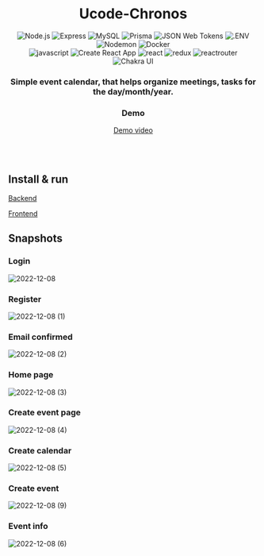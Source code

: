 <head>
    <div align="center">
        <h1 align="center">Ucode-Chronos</h2>
    </div>
</head>

<div align="center">
  <img alt="Node.js" src="https://img.shields.io/badge/-Node.js-339933.svg?style=for-the-badge&logo=node.js&logoColor=white" />
  <img alt="Express" src="https://img.shields.io/badge/-Express-000000.svg?style=for-the-badge&logo=express&logoColor=white" />
  <img alt="MySQL" src="https://img.shields.io/badge/-MySQL-4479A1.svg?style=for-the-badge&logo=mysql&logoColor=white" />
  <img alt="Prisma" src="https://img.shields.io/badge/-Prisma-2D3748.svg?style=for-the-badge&logo=prisma&logoColor=white" />
  <img alt="JSON Web Tokens" src="https://img.shields.io/badge/-JWT-000000.svg?style=for-the-badge&logo=JSONWebTokens&logoColor=white" />
  <img alt=".ENV" src="https://img.shields.io/badge/-.ENV-ECD53F.svg?style=for-the-badge&logo=.ENV&logoColor=black" />
  <img alt="Nodemon" src="https://img.shields.io/badge/-Nodemon-76D04B.svg?style=for-the-badge&logo=nodemon&logoColor=white" />
  <img alt="Docker" src="https://img.shields.io/badge/-Docker-2496ED.svg?style=for-the-badge&logo=docker&logoColor=white" />
  <br> 
  <img alt="javascript" src="https://img.shields.io/badge/-JavaScript-F7DF1E.svg?style=for-the-badge&logo=javaScript&logoColor=black" />
  <img alt="Create React App" src="https://img.shields.io/badge/-Create%20React%20App-09D3AC.svg?style=for-the-badge&logo=CreateReactApp&logoColor=white" />
  <img alt="react" src="https://img.shields.io/badge/-React-61DAFB.svg?style=for-the-badge&logo=react&logoColor=black" />
  <img alt="redux" src="https://img.shields.io/badge/-Redux-764ABC.svg?style=for-the-badge&logo=redux&logoColor=white" />
  <img alt="reactrouter" src="https://img.shields.io/badge/-React%20Router-CA4245.svg?style=for-the-badge&logo=react-router&logoColor=white" />
  <img alt="Chakra UI" src="https://img.shields.io/badge/-Chakra%20UI-319795.svg?style=for-the-badge&logo=ChakraUI&logoColor=white" />
</div>

<div align="center">
  <h3>Simple event calendar, that helps organize meetings, tasks for the day/month/year.</h3>
  
  <h3>Demo</h3>
  <p><a href="https://youtu.be/8iVgSIYt32A" target="_blank">Demo video</a></p>
</div>

<br/>
<br/>


## Install & run

[Backend](api/README.md)

[Frontend](web/README.md)

## Snapshots
### Login
![2022-12-08](https://user-images.githubusercontent.com/32570823/206441193-10bacff5-4b48-4a74-ab48-dc0050b51469.png)

### Register
![2022-12-08 (1)](https://user-images.githubusercontent.com/32570823/206441276-60b78c0d-f47e-4b7f-9752-e1365a4fb2b1.png)

### Email confirmed
![2022-12-08 (2)](https://user-images.githubusercontent.com/32570823/206441432-6160ccf6-71e0-4fb4-b424-af8330146242.png)

### Home page
![2022-12-08 (3)](https://user-images.githubusercontent.com/32570823/206441608-f5b6d31f-1c06-4c95-a16e-a926122c2137.png)

### Create event page
![2022-12-08 (4)](https://user-images.githubusercontent.com/32570823/206441785-a35aa9cb-67e4-419d-9416-c1564c8ad1dc.png)

### Create calendar
![2022-12-08 (5)](https://user-images.githubusercontent.com/32570823/206442102-1a30094c-5f88-4fa7-b086-2ae375b38172.png)

### Create event
![2022-12-08 (9)](https://user-images.githubusercontent.com/32570823/206442217-b44d01cc-94ec-4a31-9805-908e97ac6ef4.png)

### Event info
![2022-12-08 (6)](https://user-images.githubusercontent.com/32570823/206442313-48532418-efeb-4c13-b88f-b2d4931e864c.png)
